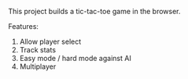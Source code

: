 This project builds a tic-tac-toe game in the browser.

Features:
1. Allow player select
2. Track stats
3. Easy mode / hard mode against AI
4. Multiplayer
